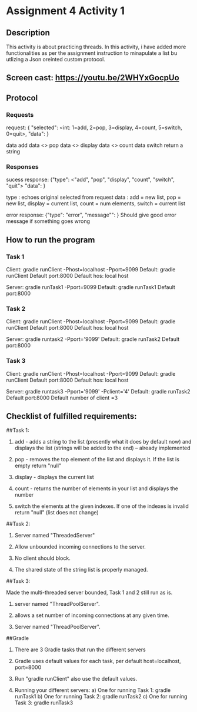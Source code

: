 # Assignment 4 Activity 1
## Description
This activity is about practicing threads. In this activity, i have added more functionalities as per the assignment instruction to minapulate a list bu utlizing a Json oreinted custom protocol.

## Screen cast: https://youtu.be/2WHYxGocpUo

## Protocol

### Requests
request: { "selected": <int: 1=add, 2=pop, 3=display, 4=count, 5=switch,
0=quit>, "data": <thing to send>}

  data <string> add
  data <> pop
  data <> display
  data <> count
  data <int> <int> switch return a string

### Responses

sucess response: {"type": <"add",
"pop", "display", "count", "switch", "quit"> "data": <thing to return> }

type <String>: echoes original selected from request
data <string>: add = new list, pop = new list, display = current list, count = num elements, switch = current list


error response: {"type": "error", "message"": <error string> }
Should give good error message if something goes wrong


## How to run the program


### Task 1
Client: 
gradle runClient -Phost=localhost -Pport=9099 
Default: gradle runClient 
        Default port:8000
        Default hos: local host
        
Server:
    gradle runTask1 -Pport=9099
    Default: gradle runTask1 
             Default port:8000
         
### Task 2
Client: 
gradle runClient -Phost=localhost -Pport=9099 
Default: gradle runClient 
        Default port:8000
        Default hos: local host
        
Server:
    gradle runtask2 -Pport='9099'
    Default: gradle runTask2 
             Default port:8000
         
### Task 3
Client: 
gradle runClient -Phost=localhost -Pport=9099
Default: gradle runClient 
        Default port:8000
        Default hos: local host
        
Server:
     gradle runtask3 -Pport='9099' -Pclient='4'
     Default: gradle runTask2 
             Default port:8000
             Default number of client =3

         
         
## Checklist of fulfilled  requirements:

##Task 1:

1. add <string> - adds a string to the list (presently what it does by default now) and displays the list (strings will be added to the end) – already implemented

2. pop - removes the top element of the list and displays it. If the list is empty return "null"

3. display - displays the current list

4. count - returns the number of elements in your list and displays the number

5.  switch the elements at the given indexes. If one of the indexes is invalid return "null" (list does not change)


##Task 2:

1. Server named "ThreadedServer"

2. Allow unbounded incoming connections to the server.

3. No client should block.

4. The shared state of the string list is properly managed.


##Task 3: 

Made the multi-threaded server bounded, Task 1 and 2 still run as is.

1. server named "ThreadPoolServer".

2. allows a set number of incoming connections at any given time.  

3. Server named "ThreadPoolServer".


##Gradle 

1.  There are 3 Gradle tasks that run the different servers

2. Gradle uses default values for each task, per default host=localhost, port=8000

3. Run "gradle runClient" also use the default values.

4. Running your different servers:
a) One for running Task 1: gradle runTask1
b) One for running Task 2: gradle runTask2 
c) One for running Task 3: gradle runTask3


